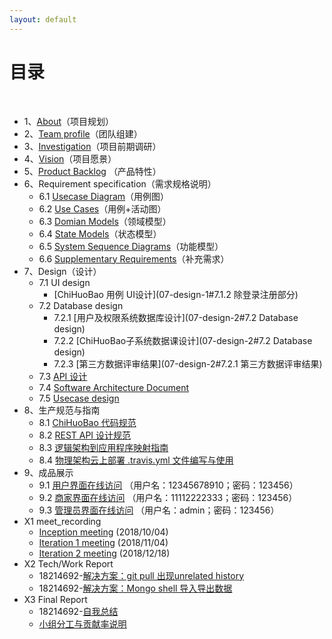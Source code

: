 ```yaml
---
layout: default
---
```


# [](#TOC)目录

&nbsp;&nbsp; 

* 1、[About](01-about)（项目规划）
* 2、[Team profile](02-team-profile)（团队组建）
* 3、[Investigation](03-investigation)（项目前期调研）
* 4、[Vision](04-vision)（项目愿景）
* 5、[Product Backlog](05-product-backlog) （产品特性）
* 6、Requirement specification（需求规格说明）
    - 6.1 [Usecase Diagram](06-requirement-1)（用例图）
    - 6.2 [Use Cases](06-requirement-2)（用例+活动图）
    - 6.3 [Domian Models](06-requirement-3)（领域模型）
    - 6.4 [State Models](06-requirement-4)（状态模型）
    - 6.5 [System Sequence Diagrams](06-requirement-5)（功能模型）
    - 6.6 [Supplementary Requirements](06-requirement-6)（补充需求）
* 7、Design（设计）
    - 7.1 UI design
        - [ChiHuoBao 用例 UI设计](07-design-1#7.1.2 除登录注册部分)
    - 7.2 Database design
        - 7.2.1 [用户及权限系统数据库设计](07-design-2#7.2 Database design)
        - 7.2.2 [ChiHuoBao子系统数据课设计](07-design-2#7.2 Database design)
        - 7.2.3 [第三方数据评审结果](07-design-2#7.2.1 第三方数据评审结果)
    - 7.3 [API 设计](07-design-3)
    - 7.4 [Software Architecture Document](07-design-4)
    - 7.5 [Usecase design](07-design-5)
* 8、生产规范与指南
    - 8.1 [ChiHuoBao 代码规范](08-code-rules-and-guide-1)
    - 8.2 [REST API 设计规范](08-code-rules-and-guide-2)
    - 8.3 [逻辑架构到应用程序映射指南](08-code-rules-and-guide-3)
    - 8.4 [物理架构云上部署 .travis.yml 文件编写与使用](08-code-rules-and-guide-4)
* 9、成品展示
    - 9.1 [用户界面在线访问](https://sa-2018-fall.herokuapp.com) （用户名：12345678910；密码：123456）
    - 9.2 [商家界面在线访问](https://sa-2018-fall.herokuapp.com) （用户名：11112222333；密码：123456）
    - 9.3 [管理员界面在线访问](https://sa-2018-fall.herokuapp.com/admin) （用户名：admin；密码：123456）
* X1 meet_recording
    - [Inception meeting](X1-meeting-record) (2018/10/04)
    - [Iteration 1 meeting](X1-meeting-record1) (2018/11/04)
    - [Iteration 2 meeting](X1-meeting-record2) (2018/12/18)
* X2 Tech/Work Report
    - 18214692-[解决方案：git pull 出现unrelated history](https://sa-2018-fall.github.io/sa-be/01-git-pull-unrelated)
    - 18214692-[解决方案：Mongo shell 导入导出数据](https://sa-2018-fall.github.io/sa-be/02-mongo-import-outport)
* X3 Final Report
    - 18214692-[自我总结](X3-final-report.md#自我总结)
    - [小组分工与贡献率说明](X3-final-report.md#PSP2.1统计表)